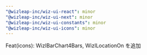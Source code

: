 ```yaml
---
"@wizleap-inc/wiz-ui-react": minor
"@wizleap-inc/wiz-ui-next": minor
"@wizleap-inc/wiz-ui-constants": minor
"@wizleap-inc/wiz-ui-icons": minor
---
```


Feat(icons): WizIBarChart4Bars, WizILocationOn を追加
